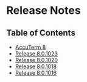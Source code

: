 # Release Notes

<PageHeader />

## Table of Contents

* [AccuTerm 8](./8.0/README.md)
* [Release 8.0.1023](./8.0.1023/README.md)
* [Release 8.0.1020](./8.0.1020/README.md)
* [Release 8.0.1018](./8.0.1018/README.md)
* [Release 8.0.1016](./8.0.1016/README.md)
  
<PageFooter />
